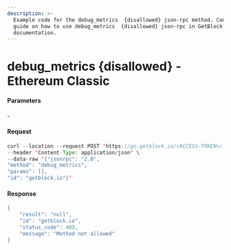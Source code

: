 ```yaml
---
description: >-
  Example code for the debug_metrics  {disallowed} json-rpc method. Сomplete
  guide on how to use debug_metrics  {disallowed} json-rpc in GetBlock.io Web3
  documentation.
---
```


# debug\_metrics {disallowed} - Ethereum Classic

#### Parameters

\-

#### Request

```java
curl --location --request POST 'https://go.getblock.io/<ACCESS-TOKEN>/' \
--header 'Content-Type: application/json' \ 
--data-raw '{"jsonrpc": "2.0",
"method": "debug_metrics",
"params": [],
"id": "getblock.io"}'
```

#### Response

```java
{
    "result": "null",
    "id": "getblock.io",
    "status_code": 405,
    "message": "Method not allowed"
}
```
